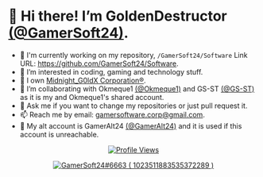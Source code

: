 # 👋 Hi there! I’m GoldenDestructor [(@GamerSoft24)](https://github.com/GamerSoft24).
- 🔭 I'm currently working on my repository, `/GamerSoft24/Software` Link URL: https://github.com/GamerSoft24/Software.
- 👀 I’m interested in coding, gaming and technology stuff.
- 🌱 I own [Midnight_G0ldX Corporation®](https://github.com/MidnightG0ldX-Corporation).
- 💞️ I’m collaborating with Okmeque1 [(@Okmeque1)](https://github.com/Okmeque1) and GS-ST [(@GS-ST)](https://Github.com/GS-ST) as it is my and Okmeque1's shared account.
- 💬 Ask me if you want to change my repositories or just pull request it.
- 📫 Reach me by email: gamersoftware.corp@gmail.com.
- 🧾 My alt account is GamerAlt24 [(@GamerAlt24)](https://github.com/GamerAlt24) and it is used if this account is unreachable.
  
<p align="center"> 
  <a href="https://github.com/GamerSoft24">
    <img src="https://komarev.com/ghpvc/?username=GamerSoft24&color=red&style=for-the-badge" alt="Profile Views" /> 
  </a>
</p>

<p align="center">
  <a href="https://discord.com/users/1023511883535372289">
     <img src="https://discord.c99.nl/widget/theme-3/1023511883535372289.png" alt="GamerSoft24#6663 ( 1023511883535372289 )"/>
       </a>
</p>
